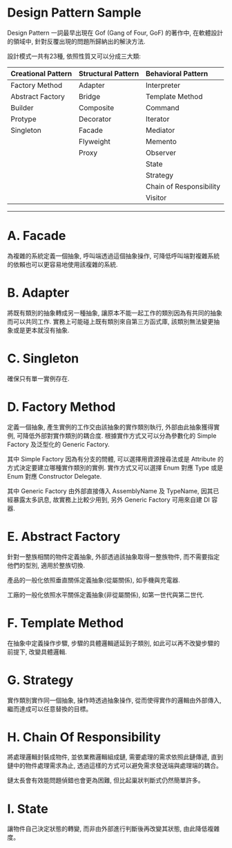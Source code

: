 # Design Pattern Sample
Design Pattern 一詞最早出現在 Gof (Gang of Four, GoF) 的著作中, 在軟體設計的領域中, 針對反覆出現的問題所歸納出的解決方法.

設計模式一共有23種, 依照性質又可以分成三大類:

| Creational Pattern    | Structural Pattern    | Behavioral Pattern
| :------               | :------               | :------
| Factory Method        | Adapter               | Interpreter
| Abstract Factory      | Bridge                | Template Method
| Builder               | Composite             | Command
| Protype               | Decorator             | Iterator
| Singleton             | Facade                | Mediator
|                       | Flyweight             | Memento
|                       | Proxy                 | Observer
|                       |                       | State
|                       |                       | Strategy
|                       |                       | Chain of Responsibility
|                       |                       | Visitor

***

# A. Facade

為複雜的系統定義一個抽象, 呼叫端透過這個抽象操作, 可降低呼叫端對複雜系統的依賴也可以更容易地使用該複雜的系統.


# B. Adapter

將既有類別的抽象轉成另一種抽象, 讓原本不能一起工作的類別因為有共同的抽象而可以共同工作. 實務上可能碰上既有類別來自第三方函式庫, 該類別無法變更抽象或是更本就沒有抽象.


# C. Singleton

確保只有單一實例存在.


# D. Factory Method

定義一個抽象, 產生實例的工作交由該抽象的實作類別執行, 外部由此抽象獲得實例, 可降低外部對實作類別的耦合度. 根據實作方式又可以分為參數化的 Simple Factory 及泛型化的 Generic Factory.

其中 Simple Factory 因為有分支的問體, 可以選擇用資源搜尋法或是 Attribute 的方式決定要建立哪種實作類別的實例. 實作方式又可以選擇 Enum 對應 Type 或是 Enum 對應 Constructor Delegate.

其中 Generic Factory 由外部直接傳入 AssemblyName 及 TypeName, 因其已經暴露太多訊息, 故實務上比較少用到, 另外 Generic Factory 可用來自建 DI 容器.


# E. Abstract Factory

針對一整族相關的物件定義抽象, 外部透過該抽象取得一整族物件, 而不需要指定他們的型別, 適用於整族切換.

產品的一般化依照垂直關係定義抽象(從屬關係), 如手機與充電器.

工廠的一般化依照水平關係定義抽象(非從屬關係), 如第一世代與第二世代.


# F. Template Method

在抽象中定義操作步驟, 步驟的具體邏輯遞延到子類別, 如此可以再不改變步驟的前提下, 改變具體邏輯.


# G. Strategy

實作類別實作同一個抽象, 操作時透過抽象操作, 從而使得實作的邏輯由外部傳入, 繼而達成可以任意替換的目標。

# H. Chain Of Responsibility

將處理邏輯封裝成物件, 並依業務邏輯組成鏈, 需要處理的需求依照此鏈傳遞, 直到鏈中的物件處理需求為止, 透過這樣的方式可以避免需求發送端與處理端的耦合。

鏈太長會有效能問題偵錯也會更為困難, 但比起巢狀判斷式仍然簡單許多。


# I. State

讓物件自己決定狀態的轉變, 而非由外部進行判斷後再改變其狀態, 由此降低複雜度。